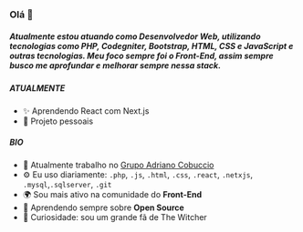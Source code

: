 ### Olá 👋

#####  Atualmente estou atuando como Desenvolvedor Web, utilizando tecnologias como PHP, Codegniter, Bootstrap, HTML, CSS e JavaScript e outras tecnologias. Meu foco sempre foi o Front-End, assim sempre busco me aprofundar e melhorar sempre nessa stack.

##### ATUALMENTE

- ✨ Aprendendo React com Next.js
- 🌱 Projeto pessoais

##### BIO

- 🏢 Atualmente trabalho no [Grupo Adriano Cobuccio](https://grupoadrianocobuccio.com.br/)
- ⚙️ Eu uso diariamente: `.php`, `.js`, `.html`, `.css`, `.react`, `.netxjs`, `.mysql`,`.sqlserver`, `.git`
- 🌍 Sou mais ativo na comunidade do **Front-End**
- 🌱 Aprendendo sempre sobre **Open Source**
- 🐺 Curiosidade: sou um grande fã de The Witcher

